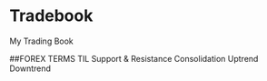 # Tradebook
My Trading Book

##FOREX TERMS TIL
Support & Resistance
Consolidation
Uptrend
Downtrend

